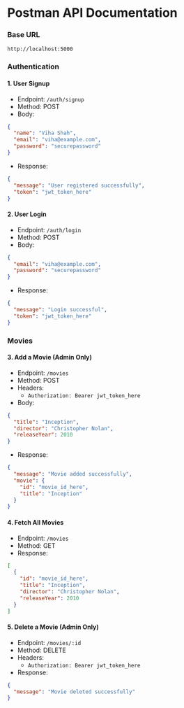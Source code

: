 # Postman API Documentation

### Base URL
```
http://localhost:5000
```

### Authentication
#### 1. User Signup
- Endpoint: `/auth/signup`
- Method: POST
- Body:
```json
{
  "name": "Viha Shah",
  "email": "viha@example.com",
  "password": "securepassword"
}
```
- Response:
```json
{
  "message": "User registered successfully",
  "token": "jwt_token_here"
}
```

#### 2. User Login
- Endpoint: `/auth/login`
- Method: POST
- Body:
```json
{
  "email": "viha@example.com",
  "password": "securepassword"
}
```
- Response:
```json
{
  "message": "Login successful",
  "token": "jwt_token_here"
}
```

### Movies
#### 3. Add a Movie (Admin Only)
- Endpoint: `/movies`
- Method: POST
- Headers:
  - `Authorization: Bearer jwt_token_here`
- Body:
```json
{
  "title": "Inception",
  "director": "Christopher Nolan",
  "releaseYear": 2010
}
```
- Response:
```json
{
  "message": "Movie added successfully",
  "movie": {
    "id": "movie_id_here",
    "title": "Inception"
  }
}
```

#### 4. Fetch All Movies
- Endpoint: `/movies`
- Method: GET
- Response:
```json
[
  {
    "id": "movie_id_here",
    "title": "Inception",
    "director": "Christopher Nolan",
    "releaseYear": 2010
  }
]
```

#### 5. Delete a Movie (Admin Only)
- Endpoint: `/movies/:id`
- Method: DELETE
- Headers:
  - `Authorization: Bearer jwt_token_here`
- Response:
```json
{
  "message": "Movie deleted successfully"
}
```

